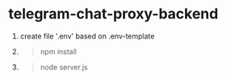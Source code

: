 # telegram-chat-proxy-backend

1. create file '.env' based on .env-template
2. > npm install
3. > node server.js